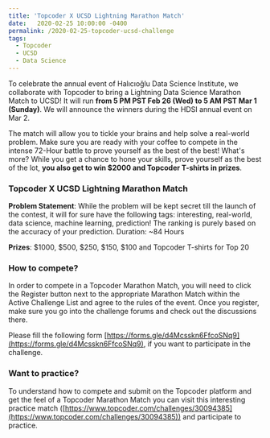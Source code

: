 ```yaml
---
title: 'Topcoder X UCSD Lightning Marathon Match'
date:   2020-02-25 10:00:00 -0400
permalink: /2020-02-25-topcoder-ucsd-challenge
tags:
  - Topcoder
  - UCSD
  - Data Science
---
```


To celebrate the annual event of Halıcıoğlu Data Science Institute, we collaborate with Topcoder to bring a Lightning Data Science Marathon Match to UCSD! It will run **from 5 PM PST Feb 26 (Wed) to 5 AM PST Mar 1 (Sunday)**. We will announce the winners during the HDSI annual event on Mar 2.  

The match will allow you to tickle your brains and help solve a real-world problem. Make sure you are ready with your coffee to compete in the intense 72-Hour battle to prove yourself as the best of the best! What's more? While you get a chance to hone your skills, prove yourself as the best of the lot, **you also get to win $2000 and Topcoder T-shirts in prizes**.


### Topcoder X UCSD Lightning Marathon Match

**Problem Statement**: While the problem will be kept secret till the launch of the contest, it will for sure have the following tags: interesting, real-world, data science, machine learning, prediction! The ranking is purely based on the accuracy of your prediction.
Duration: ~84 Hours

**Prizes**: $1000, $500, $250, $150, $100 and Topcoder T-shirts for Top 20


### How to compete?

In order to compete in a Topcoder Marathon Match, you will need to click the Register button next to the appropriate Marathon Match within the Active Challenge List and agree to the rules of the event. Once you register, make sure you go into the challenge forums and check out the discussions there.

Please fill the following form [https://forms.gle/d4Mcsskn6FfcoSNq9](https://forms.gle/d4Mcsskn6FfcoSNq9), if you want to participate in the challenge.

 
### Want to practice?
To understand how to compete and submit on the Topcoder platform and get the feel of a Topcoder Marathon Match you can visit this interesting practice match ([https://www.topcoder.com/challenges/30094385](https://www.topcoder.com/challenges/30094385)) and participate to practice.